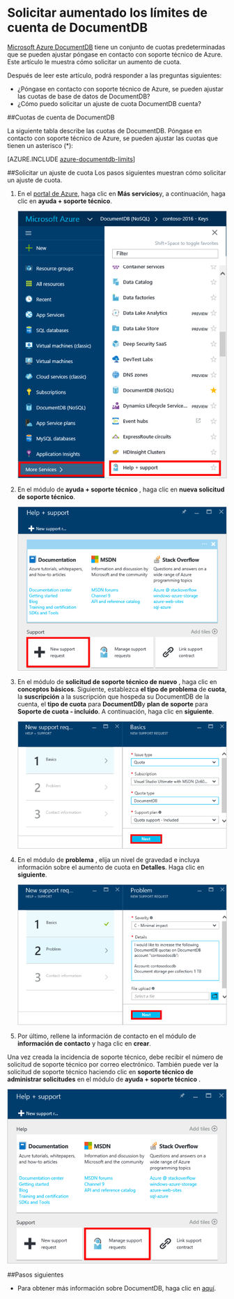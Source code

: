 <properties
    pageTitle="Solicitud aumenta las cuotas de cuenta DocumentDB | Microsoft Azure"
    description="Obtenga información sobre cómo solicitar un ajuste las cuotas de la base de datos de DocumentDB como almacenamiento de documentos y rendimiento por colección."
    services="documentdb"
    authors="AndrewHoh"
    manager="jhubbard"
    editor="monicar"
    documentationCenter=""/>

<tags
    ms.service="documentdb"
    ms.workload="data-services"
    ms.tgt_pltfrm="na"
    ms.devlang="na"
    ms.topic="article"
    ms.date="08/25/2016"
    ms.author="anhoh"/>

# <a name="request-increased-documentdb-account-limits"></a>Solicitar aumentado los límites de cuenta de DocumentDB

[Microsoft Azure DocumentDB](https://azure.microsoft.com/services/documentdb/) tiene un conjunto de cuotas predeterminadas que se pueden ajustar póngase en contacto con soporte técnico de Azure.  Este artículo le muestra cómo solicitar un aumento de cuota.

Después de leer este artículo, podrá responder a las preguntas siguientes:  

-   ¿Póngase en contacto con soporte técnico de Azure, se pueden ajustar las cuotas de base de datos de DocumentDB?
-   ¿Cómo puedo solicitar un ajuste de cuota DocumentDB cuenta?

##<a id="Quotas"></a>Cuotas de cuenta de DocumentDB

La siguiente tabla describe las cuotas de DocumentDB. Póngase en contacto con soporte técnico de Azure, se pueden ajustar las cuotas que tienen un asterisco (*):

[AZURE.INCLUDE [azure-documentdb-limits](../../includes/azure-documentdb-limits.md)]


##<a id="RequestQuotaIncrease"></a>Solicitar un ajuste de cuota
Los pasos siguientes muestran cómo solicitar un ajuste de cuota.

1. En el [portal de Azure](https://portal.azure.com), haga clic en **Más servicios**y, a continuación, haga clic en **ayuda + soporte técnico**.

    ![Captura de pantalla de inicio de ayuda y soporte técnico](media/documentdb-increase-limits/helpsupport.png)

2. En el módulo de **ayuda + soporte técnico** , haga clic en **nueva solicitud de soporte técnico**.

    ![Captura de pantalla de la creación de una incidencia de soporte técnico](media/documentdb-increase-limits/getsupport.png)

3. En el módulo de **solicitud de soporte técnico de nuevo** , haga clic en **conceptos básicos**. Siguiente, establezca **el tipo de problema** de **cuota**, la **suscripción** a la suscripción que hospeda su DocumentDB de la cuenta, el **tipo de cuota** para **DocumentDB**y **plan de soporte** para **Soporte de cuota - incluido**. A continuación, haga clic en **siguiente**.

    ![Captura de pantalla de tipo de solicitud de vales de soporte técnico](media/documentdb-increase-limits/supportrequest1.png)

4. En el módulo de **problema** , elija un nivel de gravedad e incluya información sobre el aumento de cuota en **Detalles**. Haga clic en **siguiente**.

    ![Captura de pantalla del selector de suscripción de vales de soporte técnico](media/documentdb-increase-limits/supportrequest2.png)

5. Por último, rellene la información de contacto en el módulo de **información de contacto** y haga clic en **crear**.

Una vez creada la incidencia de soporte técnico, debe recibir el número de solicitud de soporte técnico por correo electrónico.  También puede ver la solicitud de soporte técnico haciendo clic en **soporte técnico de administrar solicitudes** en el módulo de **ayuda + soporte técnico** .

![Captura de pantalla del módulo de solicitudes de soporte técnico](media/documentdb-increase-limits/supportrequest4.png)


##<a name="NextSteps"></a>Pasos siguientes
- Para obtener más información sobre DocumentDB, haga clic en [aquí](http://azure.com/docdb).
